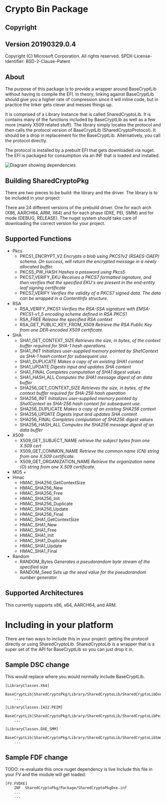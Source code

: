 # Crypto Bin Package

## Copyright


## Version 20190329.0.4

Copyright (C) Microsoft Corporation. All rights reserved.
SPDX-License-Identifier: BSD-2-Clause-Patent

## About

The purpose of this package is to provide a wrapper around BaseCryptLib without having to compile the EFI. In theory, linking against BaseCryptLib should give you a higher rate of compression since it will inline code, but in practice the linker gets clever and messes things up.

It is comprised of a Library Instance that is called SharedCryptoLib. It is contains many of the functions included by BaseCryptLib as well as a few more (mainly X509 related stuff). The library simply locates the protocol and then calls the protocol version of BaseCryptLib (SharedCryptoProtocol). It should be a drop in replacement for the BaseCryptLib. Alternatively, you call the protocol directly.

The protocol is installed by a prebuilt EFI that gets downloaded via nuget. The EFI is packaged for consumption via an INF that is loaded and installed.

![Diagram showing dependencies](SharedCryptoPkg.png "Diagram")


## Building SharedCryptoPkg

There are two pieces to be build: the library and the driver. The library is to be included in your project

There are 24 different versions of the prebuild driver. One for each arch (X86, AARCH64, ARM, X64) and for each phase (DXE, PEI, SMM) and for mode (DEBUG, RELEASE). The nuget system should take care of downloading the correct version for your project.

## Supported Functions

+ Pkcs
  + PKCS1_ENCRYPT_V2  _Encrypts a blob using PKCS1v2 (RSAES-OAEP) schema. On success, will return the encrypted message in a newly allocated buffer._
  + PKCS5_PW_HASH _Hashes a password using Pkcs5_
  + PKCS7_VERIFY_EKU  _Receives a PKCS7 formatted signature, and then verifies that the specified EKU's are present in the end-entity leaf signing certificate_
  + PKCS7_VERIFY  _Verifies the validity of a PKCS7 signed data. The data can be wrapped in a ContentInfo structure._
+ RSA
  + RSA_VERIFY_PKCS1  _Verifies the RSA-SSA signature with EMSA-PKCS1-v1_5 encoding scheme defined in RSA PKCS1_
  + RSA_FREE  _Release the specified RSA context_
  + RSA_GET_PUBLIC_KEY_FROM_X509  _Retrieve the RSA Public Key from one DER-encoded X509 certificate._
+ SHA
  + SHA1_GET_CONTEXT_SIZE  _Retrieves the size, in bytes, of the context buffer required for SHA-1 hash operations._
  + SHA1_INIT  _Initializes user-supplied memory pointed by Sha1Context as SHA-1 hash context for subsequent use._
  + SHA1_DUPLICATE  _Makes a copy of an existing SHA1 context_
  + SHA1_UPDATE  _Digests input and updates SHA content_
  + SHA1_FINAL  _Completes computation of SHA1 digest values_
  + SHA1_HASH_ALL  _Computes the SHA1 message digest of an data buffer_
  + SHA256_GET_CONTEXT_SIZE  _Retrieves the size, in bytes, of the context buffer required for SHA-256 hash operation_
  + SHA256_INIT  _Initializes user-supplied memory pointed by Sha1Context as SHA-256 hash context for subsequent use._
  + SHA256_DUPLICATE  _Makes a copy of an existing SHA256 context_
  + SHA256_UPDATE  _Digests input and updates SHA content_
  + SHA256_FINAL  _Completes computation of SHA256 digest values_
  + SHA256_HASH_ALL  _Computes the SHA256 message digest of an data buffer_
+ X509
  + X509_GET_SUBJECT_NAME  _retrieve the subject bytes from one X.509 cert_
  + X509_GET_COMMON_NAME  _Retrieve the common name (CN) string from one X.509 certificate._
  + X509_GET_ORGANIZATION_NAME  _Retrieve the organization name (O) string from one X.509 certificate._
+ MD5
  +
+ Hmac
  + HMAC_SHA256_GetContextSize
  + HMAC_SHA256_New
  + HMAC_SHA256_Free
  + HMAC_SHA256_Init
  + HMAC_SHA256_Duplicate
  + HMAC_SHA256_Update
  + HMAC_SHA256_Final
  + HMAC_SHA1_GetContextSize
  + HMAC_SHA1_New
  + HMAC_SHA1_Free
  + HMAC_SHA1_Init
  + HMAC_SHA1_Duplicate
  + HMAC_SHA1_Update
  + HMAC_SHA1_Final
+ Random
  + RANDOM_Bytes  _Generates a pseudorandom byte stream of the specified size_
  + RANDOM_Seed  _Sets up the seed value for the pseudorandom number generator._

## Supported Architectures
This currently supports x86, x64, AARCH64, and ARM.

# Including in your platform

There are two ways to include this in your project: getting the protocol directly or using SharedCryptoLib. SharedCryptoLib is a wrapper that is a super set of the API for BaseCryptLib so you can just drop it in.



## Sample DSC change

This would replace where you would normally include BaseCryptLib.

```
[LibraryClasses.X64]
    BaseCryptLib|SharedCryptoPkg/Library/SharedCryptoLib/SharedCryptoLibDxe.inf
    ...

[LibraryClasses.IA32.PEIM]
    BaseCryptLib|SharedCryptoPkg/Library/SharedCryptoLib/SharedCryptoLibPei.inf
    ...

[LibraryClasses.DXE_SMM]
    BaseCryptLib|SharedCryptoPkg/Library/SharedCryptoLib/SharedCryptoLibSmm.inf
    ...
```

## Sample FDF change

TODO: re-evaluate this once nuget dependency is live
Include this file in your FV and the module will get loaded.

```
[FV.FVDXE]
    INF  SharedCryptoPkg/Package/SharedCryptoPkgDxe.inf
    ...
    ...
```
